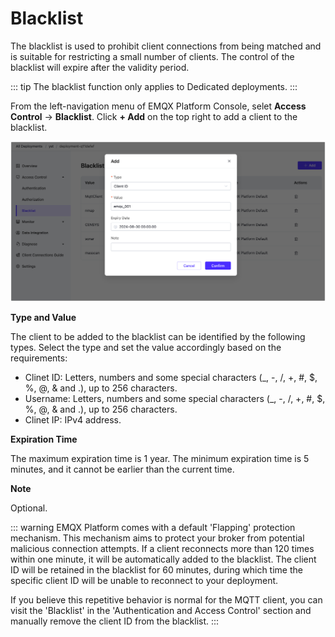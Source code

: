 <!-- markdownlint-disable MD001 -->

# Blacklist

The blacklist is used to prohibit client connections from being matched and is suitable for restricting a small number of clients. The control of the blacklist will expire after the validity period.

::: tip
The blacklist function only applies to Dedicated deployments.
:::

From the left-navigation menu of EMQX Platform Console, selet **Access Control** -> **Blacklist**. Click **+ Add** on the top right to add a client to the blacklist.

![blacklist](./_assets/blacklist_new.png)

**Type and Value**

The client to be added to the blacklist can be identified by the following types. Select the type and set the value accordingly based on the requirements:

- Clinet ID: Letters, numbers and some special characters (_, -, /, +, #, $, %, @, & and .), up to 256 characters.
- Username: Letters, numbers and some special characters (_, -, /, +, #, $, %, @, & and .), up to 256 characters.
- Clinet IP: IPv4 address.

**Expiration Time**

The maximum expiration time is 1 year. The minimum expiration time is 5 minutes, and it cannot be earlier than the current time.

**Note**

Optional.

::: warning
EMQX Platform comes with a default 'Flapping' protection mechanism. This mechanism aims to protect your broker from potential malicious connection attempts. If a client reconnects more than 120 times within one minute, it will be automatically added to the blacklist. The client ID will be retained in the blacklist for 60 minutes, during which time the specific client ID will be unable to reconnect to your deployment.

If you believe this repetitive behavior is normal for the MQTT client, you can visit the 'Blacklist' in the 'Authentication and Access Control' section and manually remove the client ID from the blacklist.
:::